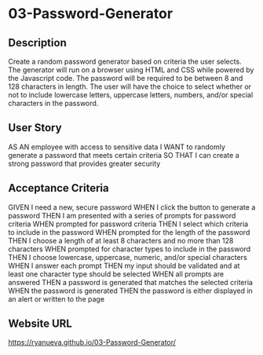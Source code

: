 # 03-Password-Generator

## Description
Create a random password generator based on criteria the user selects. The generator will run on a browser using HTML and CSS while powered by the Javascript code. The password will be required to be between 8 and 128 characters in length. The user will have the choice to select whether or not to include lowercase letters, uppercase letters, numbers, and/or special characters in the password. 

## User Story
AS AN employee with access to sensitive data
I WANT to randomly generate a password that meets certain criteria
SO THAT I can create a strong password that provides greater security

## Acceptance Criteria

GIVEN I need a new, secure password
WHEN I click the button to generate a password
THEN I am presented with a series of prompts for password criteria
WHEN prompted for password criteria
THEN I select which criteria to include in the password
WHEN prompted for the length of the password
THEN I choose a length of at least 8 characters and no more than 128 characters
WHEN prompted for character types to include in the password
THEN I choose lowercase, uppercase, numeric, and/or special characters
WHEN I answer each prompt
THEN my input should be validated and at least one character type should be selected
WHEN all prompts are answered
THEN a password is generated that matches the selected criteria
WHEN the password is generated
THEN the password is either displayed in an alert or written to the page

## Website URL
https://ryanueva.github.io/03-Password-Generator/
